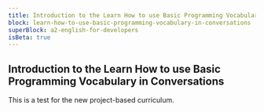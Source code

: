 ```yaml
---
title: Introduction to the Learn How to use Basic Programming Vocabulary in Conversations
block: learn-how-to-use-basic-programming-vocabulary-in-conversations
superBlock: a2-english-for-developers
isBeta: true
---
```


## Introduction to the Learn How to use Basic Programming Vocabulary in Conversations

This is a test for the new project-based curriculum.
